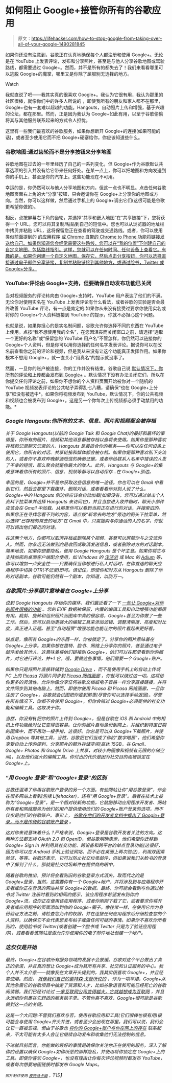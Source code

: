 # 如何阻止 Google+接管你所有的谷歌应用

> 原文：<https://lifehacker.com/how-to-stop-google-from-taking-over-all-of-your-google-1490281845>

如果你还没有注意到，谷歌正在认真地确保每个人都注册和使用 Google+。无论是在 YouTube 上发表评论，发布和分享照片，甚至是与他人分享谷歌地图或驾驶路线，都需要通过 Google+。然而，并不是所有的都失去了！我们来看看哪里可以逃脱 Google+的魔掌，哪里又是你除了屈服别无选择的地方。

Watch

我就直说了吧——我其实真的很喜欢 Google+。我认为它很有用，我认为那里的社区很棒，就像你们中的许多人所说的 ，即使我所有的朋友和家人都不在那里，Google+也有一套难以超越的功能。Hangouts，自动照片上传和增强，基于兴趣的论坛，都在那里。然而，正是因为我认为 Google+如此有用，以至于谷歌偷偷将其与其他服务联系起来的方式令人担忧。

这里有一些我们最喜欢的谷歌服务，如果你想断开 Google+的连接(如果可能的话)，或者至少使用它而不把 Google+硬塞给你，你应该知道些什么。

### 谷歌地图:通过齿轮而不是分享按钮来分享地图

谷歌地图在过去的一年里经历了自己的一系列变化，但 Google+作为谷歌默认共享选项的引入并没有给它带来任何好处。在某一点上，你可以把地图和方向发送到你的手机上，甚至是你的汽车上。这些功能现在不可用。

幸运的是，你仍然可以与他人分享地图和方向，但这一点也不明显。点击任何谷歌地图页面右上角的大“分享”按钮，只会邀请你在 Google+上分享你的地图或方向。当然，你可以这样做，然后通过手机上的 Google+调出它们(这很可能是谷歌更希望你做的)。

相反，点按屏幕右下角的齿轮，并选择“共享和嵌入地图”在“共享链接”下，您将获得一个 URL，您可以将其复制/粘贴到自己的短信中。您也可以从浏览器的地址栏中拷贝并粘贴 URL，这将保留您正在查看的驾驶或交通路线。或者，你可以使用类似前面提到的 [的应用程序](https://www.pushbullet.com/) [或 Chrome 自带的 Chrome to Phone 功能将链接发送给自己。如果您知道您会经常需要这些路线，您可以在“我的位置”下创建自己的自定义地图，包括路线指引。这样，您就可以在任何时间、任何设备上查看它。有趣的是，如果你创建一个自定义地图，保存它，然后点击分享按钮，你可以选择直接通过电子邮件分享链接，复制并粘贴链接到其他地方，或通过脸书，Twitter 或 Google+分享。](https://lifehacker.com/pushbullet-sends-files-lists-addresses-and-more-from-5977843)

### YouTube:评论由 Google+支持，但要确保自动发布功能已关闭

当对视频服务的评论转向由 Google+支持时，YouTube 用户表达了他们的不满。无论你对使用实名在 YouTube 上发表评论有什么看法，或者谷歌的实验是否会最终改善 YouTube 评论，有一点是肯定的:如果你从来没有接受过要求你使用实名或将你的 Google+个人资料链接到 YouTube 的提示，你就不必担心这个问题。

也就是说，如果你担心的是实名制问题，谷歌允许你选择不同的东西在 YouTube 上使用。点按“我不想使用我的全名”，在您因沮丧而关闭窗口之前，请选择“选取一个更好的名称”或“保留您的 YouTube 用户名”不管怎样，你仍然可以链接你的 Google+个人资料，但是你可以用你选择的任何名字发表评论。据说你可以在改名前查看你之前的评论和视频，但是我从来没有让这个功能真正发挥作用。如果你根本不想用 Google+，就一直关小“用真名”的提示就没事了。

然而，一旦你的账户被连接，你的工作并没有结束。谷歌自己说 [默认情况下，你所有的评论和上传都会发布到 Google+](https://support.google.com/youtube/answer/171666?hl=en) 。默认情况下没有办法关闭它们，所以在你提交任何评论之前，如果你不想你的个人资料页面开始被你对一个随机的 YouTube 视频发表评论的公共帖子弄得乱七八糟，请确保“也在 Google+上分享”框没有被选中*。如果你将视频发布到 YouTube，默认情况下，你的公共视频和视频也会被发布到 Google+。这是另一个你每次上传视频都必须手动禁用的功能。*

### *Google Hangouts:你所有的文本、信息、照片和视频都会被存档*

*关于 Google Hangouts(以前的 Google Talk 和 Google Chat)的最好和最坏的事情是，你所有的照片、视频和其他消息都被存档以备将来使用。如果你是那种喜欢存档和记录聊天记录的人，Hangouts 是最适合你的服务——你可以在任何设备上使用它，你所有的对话、共享链接和媒体都会被存档。如果你是那种喜欢私下交流的人，或者你不喜欢昨晚醉酒短信的确凿证据，或者你给联系人名单中错误的人发了不幸的短信，那么聚会就是你最大的敌人。此外，Hangouts 与 Google+的集成意味着你所有的照片、信息、视频等都可以自动保存...在 Google+那边。*

*幸运的是，Google+并不是你获取这些信息的唯一途径。你也可以在 Gmail 中看到它们，然后去那里下载媒体，删除对话，或者看看你对别人说了什么。Google+中的 Hangouts 侧边栏应该会自动加载(如果没有，您可以通过单击个人资料下拉菜单并选择 Hangouts 来访问它)，并且当您进入收件箱时，聊天小部件应该会在 Gmail 中加载。从那里你可以看到当前正在进行的对话，并搜索旧的。如果您正在寻找您看不到的内容，请点按“新常去的地方”旁边的箭头下拉菜单，然后选择“已存档的常去的地方”在 Gmail 中，只需搜索与你通话的人的名字，你就可以调出他们最近的对话。*

*在这两个地方，你都可以取消存档或删除某个视频，甚至可以屏蔽你与之交谈的人。然而，你永远无法做到的是收回或取消发送信息，或者删除对方的对话副本。简单地说，如果你想要隐私，使用 Google Hangouts 是个坏主意。如果你将它与支持加密的桌面客户端配合使用，如 Windows 的 [洋泾浜](http://pidgin.im/) 或 Mac 的 [Adium](https://adium.im/) 等，你可以增加一点安全性——只要确保当你想进行私人对话时，在你首选的聊天应用程序中切换 OTR(不记录)即可。请记住，即使你和对方从 Hangouts 删除了你的对话副本，谷歌可能仍然有一个副本，你知道，以防万一。*

### *谷歌照片:分享照片意味着在 Google+上分享*

*说到 Google Hangouts 存档你的媒体，我们最近看了一下 [一些让 Google+对你的照片很棒的功能](https://lifehacker.com/google-vs-dropbox-which-is-better-for-hosting-and-sha-1488854866) 。您的 EXIF 数据被保留，内置的编辑工具和自动增强功能都很有用。裁剪、旋转和组织照片到图库中真的很容易，Google+甚至为你做了一些工作。然后，您可以启动更强大的编辑工具来添加滤镜、调整清晰度、亮度和对比度，真正进入正题。甚至“自动超赞”增强功能也能让你的照片看起来更好看。*

*缺点是，像所有 Google+的东西一样，你被锁定了。分享你的照片意味着在 Google+上分享。如果你想在推特、脸书、网络上分享你的照片，甚至通过电子邮件发给其他人，这意味着将他们链接到 Google+，他们可以在那里看到你的照片，对它进行评论，并+1 它。哦，要做这些事情，他们需要一个 Google+账户。*

*如果你只是将照片直接转储到 [Google Drive](http://drive.google.com/) ，而不是使用手机上的自动上传或 PC 上的 [Picasa](http://picasa.google.com/) 将照片同步到 [Picasa 网络画廊](https://picasaweb.google.com/) ，你就可以绕过这一切。这将给你更多的灵活性，允许你像分享任何谷歌文档或电子表格一样分享直接链接，并将文件同步到其他电脑上。然而，即使你使用 Picasa 和 Picasa 网络画廊，一旦你注册了 Google+，谷歌就会试图把你推到那里(尽管你可以选择手动返回)。尽管在所有情况下，你都不会使用 Google+，但你会错过 Google+必须提供的社交功能和编辑工具。这取决于你。*

*当然，你没有*有*把你的照片上传到 Google+，但是谷歌在 iOS 和 Android 中的相机上传功能绝对让它变得很容易。让你的照片自动备份到网上，并组织到特定日期的图库中，而不用动一根手指，这很好。你总是可以从 Google+下载照片，并使用 Dropbox 等其他工具，当然，谷歌把它们当成了你的“数字暗房”，他们希望你享受自动上传的便利，分享照片的额外存储空间(高达 15GB，在 Gmail、Google+ Photos 和 Google Drive 上共享，对较小的图像和视频有无限的存储空间)，以及他们强大的编辑工具。你付出的代价是因为社交目的而被锁定在 Google+上。*

### *“用 Google 登录”和“Google+登录”的区别*

*谷歌还混淆了你用谷歌账户登录的另一个方面。有些网站让你“用谷歌登录”，你会在很多网站上看到(包括 Lifehacker)，还有“用 Google+登录”。后者在技术上被称为“Google+登录”，是一个相对较新的功能，它鼓励移动应用程序开发者、网站所有者和网络服务为他们的用户提供使用他们的 Google+账户登录的选项，而不仅仅是他们的谷歌账户。事实上， [谷歌在他们的开发者文档中推出了 Google+登录，而不是传统的谷歌账户登录](https://developers.google.com/accounts/docs/OpenID) 。*

*这对你来说意味着什么？严格来说，Google+登录是谷歌开发者关注的方向。这两种方法都支持 OAuth 2.0 和 OpenID，但谷歌明确表示，他们希望你迁移到 Google+ Sign In 并利用其社交功能、跨设备和跨平台的单点登录功能(这很好，因为你可以在 Android 手机上验证网站，而不必在桌面上再次验证)，利用双因素验证，等等。谷歌还表示，它可以防止社交垃圾邮件，但如果说我们从脸书的登录中了解到了什么，那就是社交垃圾邮件在提供商的眼中。*

*随着谷歌的推出，预计将会看到旧的谷歌登录方式消失，取而代之的是 Google+登录，当然，这需要你有一个 Google+帐户，并将涉及到与应用程序开发者或你正在登录的网站共享 Google+的数据。最终，你可能会看到与你通过脸书或 Twitter 注册时看到的相同的提示，该应用程序希望发布到你的 Google+流，说你正在使用该应用程序，或者你刚刚下载了它，或者要求你将开发者或应用程序的页面添加到你的 Google+圈子。像往常一样，在使用它作为身份验证方法之前，请检查您允许的权限，并在连接任何应用程序后仔细检查您的个人资料，以确保它不会代表您发布帖子或做任何可疑的事情。如果你不喜欢你所看到的，使用脸书或 Twitter(或者创建一个脸书或 Twitter 只是为了验证应用程序)，或者看看该网站是否允许你使用你的电子邮件地址创建一个帐户。*

### *这仅仅是开始*

*最终，Google+在谷歌所有服务领域的发展不会放缓。谷歌对这个平台做出了真正的承诺，并且真的想让 Google+成为其所有共享、社交和认证服务的中心。我个人并不太介意——就像我在文章开头提到的，我其实很喜欢 Google+，并且经常使用。然而， [就像我们自己的惠特森·戈登所说的](https://lifehacker.com/facebook-vs-google-your-best-arguments-1479394128) ，作为一项举措，Google+从其他急需它的谷歌项目中抽走了资源和人才，比如谷歌语音和可能已经死亡的谷歌阅读器。我们已经讨论过 [一家互联网公司变得越大，它就越想*成为*互联网](https://lifehacker.com/google-is-facebook-is-aol-what-happens-when-a-good-goo-5878900) ，并且永远把你包裹在它舒适的服务毯子里。不管你喜不喜欢，Google+很可能是谷歌做到这一点的关键。*

*这是一个大问题:不管我们喜欢与否，使用谷歌应用和工具(它们很棒也很有用)很可能会与使用 Google+齐头并进，或者至少会出现在那里。我们可以说，我们会让它一直被忽视，但由于谷歌也 [将你的 Google+账户与你在网上的存在](https://plus.google.com/authorship) 联系起来，不太可能有太多人会让它继续自动发布和收集他们无法控制的信息。*

*不过就目前而言，你能做的最好的事情是确保你关注你正在使用的服务，深入了解你的设置以确保 Google+如你所愿的那样隐私，并使用将你锁定在 Google+上的工具。即使你喜欢 Google+，也没有理由让你每次评论视频时都发布 YouTube，或者每次想要地图链接时都发布 Google Maps。*

**<small>照片制作使用</small>* [*<small>皮特马卡姆</small>*](http://commons.wikimedia.org/wiki/File:Uphill_Sleigh_Ride.jpg) *<small>。</small>T15】**